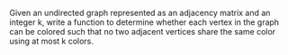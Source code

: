 Given an undirected graph represented as an adjacency matrix and an integer k, write a function to determine whether each vertex in the graph can be colored such that no two adjacent vertices share the same color using at most k colors.
